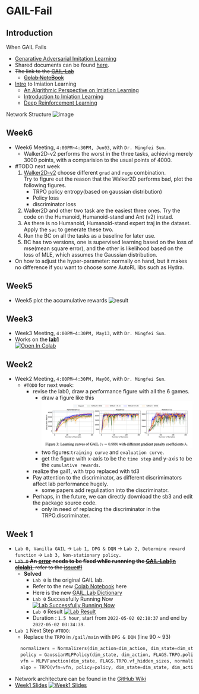 # GAIL-Fail
## Introduction
When GAIL Fails
* [Genarative Adversarial Imitation Learning](https://drive.google.com/drive/folders/1dzMWxlfDdd7ISSL54xLWl5W9QcS_5PAe?usp=sharing)
* Shared documents can be found [here](https://drive.google.com/drive/folders/1oqh0YBPZee6LZ-eDDqUF29NxexmIUDmR?usp=sharing).
* ~~The link to the [GAIL-Lab](https://drive.google.com/drive/folders/1lw-oqXVYCBflGoGWsmuu-2ACDAbJa2IS?usp=sharing)~~
  * ~~[Colab NoteBook](https://colab.research.google.com/drive/1kJnkAh6l_mdw0LiR8i378fIdcLdlyXa8?usp=sharing)~~
* [Intro](https://drive.google.com/drive/folders/1dzMWxlfDdd7ISSL54xLWl5W9QcS_5PAe?usp=sharing) to Imiation Learning
  * [An Algrithmic Perspective on Imiation Learning](https://drive.google.com/file/d/1XqoaPp4p8I23-VclvcBv-3BLylM16aun/view?usp=sharing)
  * [Introduction to Imiation Learning](https://drive.google.com/file/d/1FJOrce8YYeWBaJocnz-ycWQbfWc_0q_r/view?usp=sharing)
  * [Deep Reinforcement Learning](https://drive.google.com/file/d/1qzlw5vkePg7yjvgjRY0hTjQP02bhvGuC/view?usp=sharing) 

Network Structure
<img width="381" alt="image" src="https://user-images.githubusercontent.com/37290277/177979016-52da0f14-d9b8-4f61-bef6-46d1eb1a0c9a.png">

## Week6
* Week6 Meeting, `4:00PM~4:30PM, Jun03`, with `Dr. Mingfei Sun`.
  * Walker2D-v2 performs the worst in the three tasks, achieving merely 3000 points, with a comparision to the usual points of 4000.
* #TODO next week
  1. [Walker2D-v2](https://www.gymlibrary.ml/environments/mujoco/walker2d/) choose different `grad` and `regu` combination.
</br>Try to figure out the reason that the Walker2D performs bad, plot the following figures.
      * TRPO policy entropy(based on gaussian distribution)
      * Policy loss
      * discriminator loss
  3. Walker2D and other two task are the easiest three ones. Try the code on the Humanoid, Humanoid-stand and Ant (v2) instad.
  4. As there is no Humanoid, Humanoid-stand expert traj in the dataset. Apply the `sac` to generate these two.
  5. Run the BC on all the tasks as a baseline for later use.
    1. BC has two versions, one is supervised learning based on the loss of mse(mean square error), and the other is likelihood based on the loss of MLE, which assumes the Gaussian distribution.
* On how to adjust the hyper-parameter: normally on hand, but it makes no difference if you want to choose some AutoRL libs such as Hydra. 
 
 
## Week5
* Week5 plot the accumulative rewards
![result](https://user-images.githubusercontent.com/37290277/171900591-81f3a088-f99e-4276-81fb-6cbfb3a66ae0.png)

## Week3
* Week3 Meeting, `4:00PM~4:30PM, May13`, with `Dr. Mingfei Sun`.
* Works on the [**lab1**](https://github.com/KangOxford/GAIL-Fail/tree/main/project_2022_05_06)
</br> [![Open In Colab](https://colab.research.google.com/assets/colab-badge.svg)](https://drive.google.com/file/d/1leDW3IzeM83R3xgql6o22qQUBVnS9pxO/view?usp=sharing)

## Week2
* Week2 Meeting, `4:00PM~4:30PM, May06`, with `Dr. Mingfei Sun`.
  * `#TODO` for next week:
    * revise the lab0, draw a performance figure with all the 6 games.
      * draw a figure like this
      ![Figure3](static/Snipaste_2022-05-06_17-02-00.png)
      * two figures:`training curve` and `evaluation curve`.
      * get the figure with x-axis to be the `time step` and y-axis to be the `cumulative rewards`.
    * realize the gail1, with trpo replaced with td3
    * Pay attention to the discriminator, as different discrimimators affect lab performance hugely.
      * some papers add regulization into the discriminator.
    * Perhaps, in the future, we can directly download the sb3 and edit the package source code.
      * only in need of replacing the discriminator in the TRPO.discriminater.


## Week 1
* `Lab 0, Vanilla GAIL` &rarr; `Lab 1, DPG & DQN` &rarr; `Lab 2, Determine reward function` &rarr; `Lab 3, Non-stationary policy.`
* ~~`Lab 0` **An** [**error**](https://github.com/KangOxford/GAIL-Fail/blob/main/error) **needs to be fixed while runnning the** [**GAIL-Lab(in clolab)**](https://colab.research.google.com/drive/1kJnkAh6l_mdw0LiR8i378fIdcLdlyXa8?usp=sharing), refer to the [issue#1](https://github.com/KangOxford/GAIL-Fail/issues/1)~~
  * **Solved**
    * `Lab 0` is the original GAIL lab.
    * Refer to the new [Colab Notebook](https://drive.google.com/file/d/1osgXmgahlLzmaG8gsggkMmkUWtgG9F-S/view?usp=sharing) here
    * Here is the new [GAIL_Lab Dictionary](https://drive.google.com/drive/folders/1oDC83U29djewKynQRj4CnuuzyncbImOc?usp=sharing) 
    * `Lab 0` Successfully Running Now 
    [![Lab Successfully Running Now](https://github.com/KangOxford/GAIL-Fail/blob/main/static/Snipaste_2022-05-01_04-53-47.png?raw=true)](https://colab.research.google.com/drive/1LZDevFUyNxqgKzDm_LhrTqAUHPYYRmri?usp=sharing)
    * `Lab 0` Result 
    [![Lab Result](https://github.com/KangOxford/GAIL-Fail/blob/main/static/Snipaste_2022-05-02_04-51-23.png?raw=true)](https://colab.research.google.com/drive/1LZDevFUyNxqgKzDm_LhrTqAUHPYYRmri?usp=sharing)
    * Duration : `1.5 hour`, start from `2022-05-02 02:10:37` and end by `2022-05-02 03:34:39`. 
* `Lab 1` Next Step `#TODO`:
  * Replace the `TRPO` in `/gail/main` with `DPG & DQN` (line 90 ~ 93) 
  ```python
    normalizers = Normalizers(dim_action=dim_action, dim_state=dim_state)
    policy = GaussianMLPPolicy(dim_state, dim_action, FLAGS.TRPO.policy_hidden_sizes, normalizer=normalizers.state)
    vfn = MLPVFunction(dim_state, FLAGS.TRPO.vf_hidden_sizes, normalizers.state)
    algo = TRPO(vfn=vfn, policy=policy, dim_state=dim_state, dim_action=dim_action, **FLAGS.TRPO.algo.as_dict())
  ```
* Network architecture can be found in the [GitHub Wiki](https://github.com/KangOxford/GAIL-Fail/wiki)
* [Week1 Slides](https://www.overleaf.com/5346254815htstspxcpchc)
[![Week1 Slides](https://github.com/KangOxford/GAIL-Fail/blob/main/static/Snipaste_2022-04-30_14-56-13.png?raw=true)](https://drive.google.com/file/d/1gg4eMApZ8NNAHndkfC_k4SHMzqTcQz3r/view?usp=sharing)

